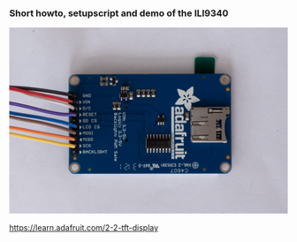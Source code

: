### Short howto, setupscript and demo of the ILI9340


![alt text](https://github.com/jarleven/Python/blob/master/ILI9340/DSC_9809.jpg)


https://learn.adafruit.com/2-2-tft-display





